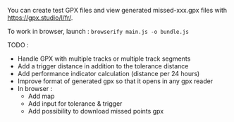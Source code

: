 You can create test GPX files and view generated missed-xxx.gpx files with https://gpx.studio/l/fr/.

To work in browser, launch : `browserify main.js -o bundle.js`

TODO :
- Handle GPX with multiple tracks or multiple track segments
- Add a trigger distance in addition to the tolerance distance
- Add performance indicator calculation (distance per 24 hours)
- Improve format of generated gpx so that it opens in any gpx reader
- In browser :
  - Add map
  - Add input for tolerance & trigger
  - Add possibility to download missed points gpx
